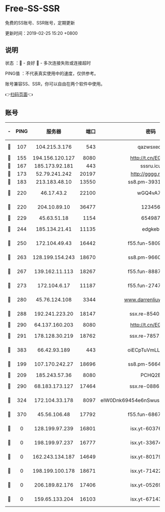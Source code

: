 # Free-SS-SSR

免费的SS账号、SSR账号，定期更新

更新时间：2019-02-25 15:20 +0800

## 说明

状态     ：🙂 - 良好 🙁 - 多次连接失败或连接超时

PING值   ：不代表真实使用中的速度，仅供参考。

账号兼容SS、SSR，你可以自由在两个软件中使用。

👉[扫码页面](https://liesauer.github.io/free-ss-ssr.github.io/)👈

## 账号

|-|PING|服务器|端口|密码|加密方式|区域|
|:----:|:----:|:-----:|-----:|:----:|:----:|:----:|
|🙂|107|104.215.3.176|543|qazwsxedc|aes-256-gcm|JP|
|🙂|155|194.156.120.127|8080|http://t.cn/EGJIyrl|rc4-md5|RU|
|🙂|167|185.173.92.181|443|sssru.icu|rc4-md5|RU|
|🙂|173|52.79.241.242|20197|http://gggg.rocks|chacha20|KR|
|🙂|183|213.183.48.10|13550|ss8.pm-39311595|rc4-md5|RU|
|🙂|220|46.17.43.2|22100|wGQ4vA7D|aes-256-gcm|RU|
|🙂|220|204.10.89.10|36477|123456|aes-256-cfb|US|
|🙂|229|45.63.51.18|1154|654987|chacha20|US|
|🙂|244|185.134.21.41|11135|edgkeb|aes-256-cfb|GB|
|🙂|250|172.104.49.43|16442|f55.fun-58099071|aes-256-cfb|SG|
|🙂|263|128.199.154.243|18670|ss8.pm-96603281|aes-256-cfb|SG|
|🙂|267|139.162.11.113|18267|f55.fun-88872573|aes-256-cfb|SG|
|🙂|273|172.104.6.17|11187|f55.fun-27472862|aes-256-cfb|US|
|🙂|280|45.76.124.108|3344|www.darrenliuwei.com|aes-256-cfb|AU|
|🙂|288|192.241.223.20|18147|ssx.re-85401469|aes-256-cfb|US|
|🙂|290|64.137.160.203|8080|http://t.cn/EGJIyrl|rc4-md5|CA|
|🙂|291|178.128.30.219|18762|ssx.re-78571634|aes-256-cfb|SG|
|🙂|383|66.42.93.189|443|oiECpTuVmLLxk4Ts|aes-256-cfb|US|
|🙂|199|107.170.242.27|18696|ss8.pm-56642148|aes-256-cfb|US|
|🙂|209|185.243.57.36|8080|PCHQ2E|rc4-md5|US|
|🙂|290|68.183.173.127|17464|ssx.re-08861248|aes-256-cfb|US|
|🙂|324|172.104.33.178|8097|eIW0Dnk69454e6nSwuspv9DmS201tQ0D|aes-256-cfb|SG|
|🙁|370|45.56.106.48|17792|f55.fun-68673895|aes-256-cfb|US|
|🙁|0|128.199.97.239|16801|isx.yt-60376368|aes-256-cfb|SG|
|🙁|0|198.199.97.237|16777|isx.yt-33674118|aes-256-cfb|US|
|🙁|0|162.243.134.187|14649|isx.yt-80179113|aes-256-cfb|US|
|🙁|0|198.199.100.178|18671|isx.yt-71422331|aes-256-cfb|US|
|🙁|0|206.189.82.176|17406|isx.yt-05269215|aes-256-cfb|SG|
|🙁|0|159.65.133.204|16103|isx.yt-67143205|aes-256-cfb|SG|
